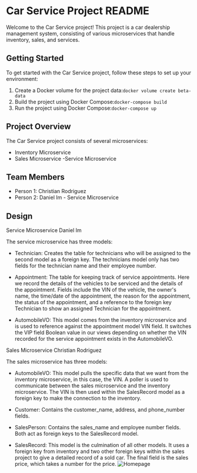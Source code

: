 # Car Service Project README
Welcome to the Car Service project! This project is a car dealership management system, consisting of various microservices that handle inventory, sales, and services.

## Getting Started
To get started with the Car Service project, follow these steps to set up your environment:

1. Create a Docker volume for the project data:`docker volume create beta-data`
2. Build the project using Docker Compose:`docker-compose build`
3. Run the project using Docker Compose:`docker-compose up`

## Project Overview
The Car Service project consists of several microservices:

- Inventory Microservice
- Sales Microservice
-Service Microservice

## Team Members
- Person 1: Christian Rodriguez
- Person 2: Daniel Im - Service Microservice

## Design
Service Microservice
Daniel Im

The service microservice has three models:

- Technician: Creates the table for technicians who will be assigned to the second model as a foreign key. The technicians model only has two fields for the technician name and their employee number.

- Appointment: The table for keeping track of service appointments. Here we record the details of the vehicles to be serviced and the details of the appointment. Fields include the VIN of the vehicle, the owner's name, the time/date of the appointment, the reason for the appointment, the status of the appointment, and a reference to the foreign key Technician to show an assigned Technician for the appointment.

- AutomobileVO: This model comes from the inventory microservice and is used to reference against the appointment model VIN field. It switches the VIP field Boolean value in our views depending on whether the VIN recorded for the service appointment exists in the AutomobileVO.

Sales Microservice
Christian Rodriguez

The sales microservice has three models:

- AutomobileVO: This model pulls the specific data that we want from the inventory microservice, in this case, the VIN. A poller is used to communicate between the sales microservice and the inventory microservice. The VIN is then used within the SalesRecord model as a foreign key to make the connection to the inventory.

- Customer: Contains the customer_name, address, and phone_number fields.

- SalesPerson: Contains the sales_name and employee number fields. Both act as foreign keys to the SalesRecord model.

- SalesRecord: This model is the culmination of all other models. It uses a foreign key from inventory and two other foreign keys within the sales project to give a detailed record of a sold car. The final field is the sales price, which takes a number for the price.
![Homepage](https://user-images.githubusercontent.com/105233007/227309345-f6f39803-edcf-422b-8c8b-b1003e71dc1f.PNG)
